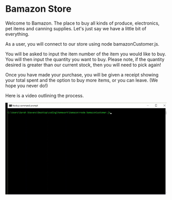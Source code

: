 # Bamazon Store

Welcome to Bamazon.  The place to buy all kinds of produce, electronics, pet items and canning supplies.  Let's just say we have a little bit of everything.  

As a user, you will connect to our store using node bamazonCustomer.js.  

You will be asked to input the item number of the item you would like to buy.  You will then input the quantity you want to buy.  Please note, if the quantity desired is greater than our current stock, then you will need to pick again!

Once you have made your purchase, you will be given a receipt showing your total spent and the option to buy more items, or you can leave.  (We hope you never do!)

Here is a video outlining the process.  

![Demo of Bamazon!](bamazon_final.gif)